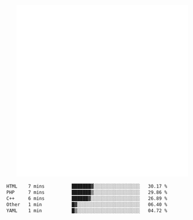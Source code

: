 <div align="center">
    <a href="https://konst.fish">
        <img src="https://raw.githubusercontent.com/konstfish/konstfish/master/fish.svg" alt="Logo" width="450"/>
    </a>
</div>

<!--START_SECTION:waka-->
```text
HTML    7 mins          ███████▓░░░░░░░░░░░░░░░░░   30.17 % 
PHP     7 mins          ███████▒░░░░░░░░░░░░░░░░░   29.86 % 
C++     6 mins          ██████▓░░░░░░░░░░░░░░░░░░   26.89 % 
Other   1 min           █▓░░░░░░░░░░░░░░░░░░░░░░░   06.40 % 
YAML    1 min           █▒░░░░░░░░░░░░░░░░░░░░░░░   04.72 % 
```
<!--END_SECTION:waka-->

